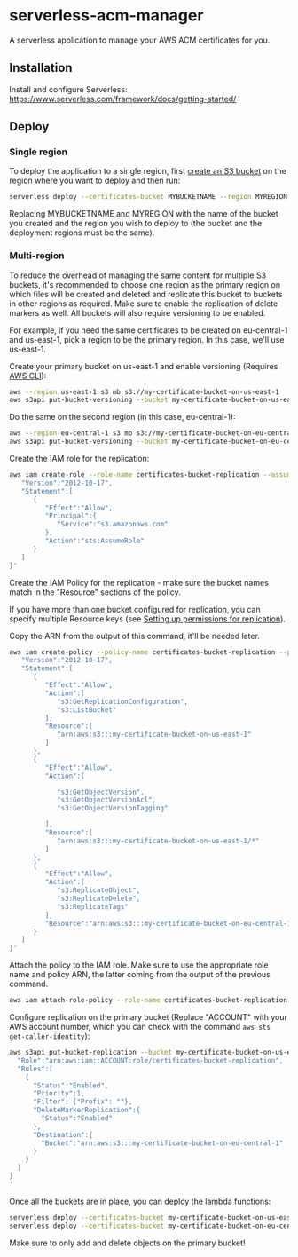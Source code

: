 # serverless-acm-manager

A serverless application to manage your AWS ACM certificates for you.

## Installation

Install and configure Serverless: https://www.serverless.com/framework/docs/getting-started/

## Deploy

### Single region
To deploy the application to a single region, first [create an S3 bucket](https://docs.aws.amazon.com/AmazonS3/latest/gsg/CreatingABucket.html) on the region where you want to deploy and then run:
```bash
serverless deploy --certificates-bucket MYBUCKETNAME --region MYREGION
```
Replacing MYBUCKETNAME and MYREGION with the name of the bucket you created and the region you wish to deploy to (the bucket and the deployment regions must be the same).

### Multi-region
To reduce the overhead of managing the same content for multiple S3 buckets, it's recommended to choose one region as the primary region on which files will be created and deleted and replicate this bucket to buckets in other regions as required. Make sure to enable the replication of delete markers as well. All buckets will also require versioning to be enabled.

For example, if you need the same certificates to be created on eu-central-1 and us-east-1, pick a region to be the primary region. In this case, we'll use us-east-1.

Create your primary bucket on us-east-1 and enable versioning (Requires [AWS CLI](https://docs.aws.amazon.com/cli/latest/userguide/install-cliv2.html)):
```bash
aws --region us-east-1 s3 mb s3://my-certificate-bucket-on-us-east-1
aws s3api put-bucket-versioning --bucket my-certificate-bucket-on-us-east-1 --versioning-configuration Status=Enabled
```
Do the same on the second region (in this case, eu-central-1):
```bash
aws --region eu-central-1 s3 mb s3://my-certificate-bucket-on-eu-central-1
aws s3api put-bucket-versioning --bucket my-certificate-bucket-on-eu-central-1 --versioning-configuration Status=Enabled
```

Create the IAM role for the replication:
```bash
aws iam create-role --role-name certificates-bucket-replication --assume-role-policy-document '{
   "Version":"2012-10-17",
   "Statement":[
      {
         "Effect":"Allow",
         "Principal":{
            "Service":"s3.amazonaws.com"
         },
         "Action":"sts:AssumeRole"
      }
   ]
}'
```

Create the IAM Policy for the replication - make sure the bucket names match in the "Resource" sections of the policy.

If you have more than one bucket configured for replication, you can specify multiple Resource keys (see [Setting up permissions for replication](https://docs.aws.amazon.com/AmazonS3/latest/dev/setting-repl-config-perm-overview.html)).

Copy the ARN from the output of this command, it'll be needed later.
```bash
aws iam create-policy --policy-name certificates-bucket-replication --policy-document '{
   "Version":"2012-10-17",
   "Statement":[
      {
         "Effect":"Allow",
         "Action":[
            "s3:GetReplicationConfiguration",
            "s3:ListBucket"
         ],
         "Resource":[
            "arn:aws:s3:::my-certificate-bucket-on-us-east-1"
         ]
      },
      {
         "Effect":"Allow",
         "Action":[

            "s3:GetObjectVersion",
            "s3:GetObjectVersionAcl",
            "s3:GetObjectVersionTagging"

         ],
         "Resource":[
            "arn:aws:s3:::my-certificate-bucket-on-us-east-1/*"
         ]
      },
      {
         "Effect":"Allow",
         "Action":[
            "s3:ReplicateObject",
            "s3:ReplicateDelete",
            "s3:ReplicateTags"
         ],
         "Resource":"arn:aws:s3:::my-certificate-bucket-on-eu-central-1/*"
      }
   ]
}'
```

Attach the policy to the IAM role. Make sure to use the appropriate role name and policy ARN, the latter coming from the output of the previous command.
```bash
aws iam attach-role-policy --role-name certificates-bucket-replication --policy-arn POLICY_ARN
```

Configure replication on the primary bucket (Replace "ACCOUNT" with your AWS account number, which you can check with the command `aws sts get-caller-identity`):
```bash
aws s3api put-bucket-replication --bucket my-certificate-bucket-on-us-east-1 --replication-configuration '{
  "Role":"arn:aws:iam::ACCOUNT:role/certificates-bucket-replication",
  "Rules":[
    {
      "Status":"Enabled",
      "Priority":1,
      "Filter": {"Prefix": ""},
      "DeleteMarkerReplication":{
        "Status":"Enabled"
      },
      "Destination":{
        "Bucket":"arn:aws:s3:::my-certificate-bucket-on-eu-central-1"
      }
    }
  ]
}
'
```

Once all the buckets are in place, you can deploy the lambda functions:
```bash
serverless deploy --certificates-bucket my-certificate-bucket-on-us-east-1 --region my-certificate-bucket-on-us-east-1
serverless deploy --certificates-bucket my-certificate-bucket-on-eu-central-1 --region my-certificate-bucket-on-eu-central-1
```

Make sure to only add and delete objects on the primary bucket!

